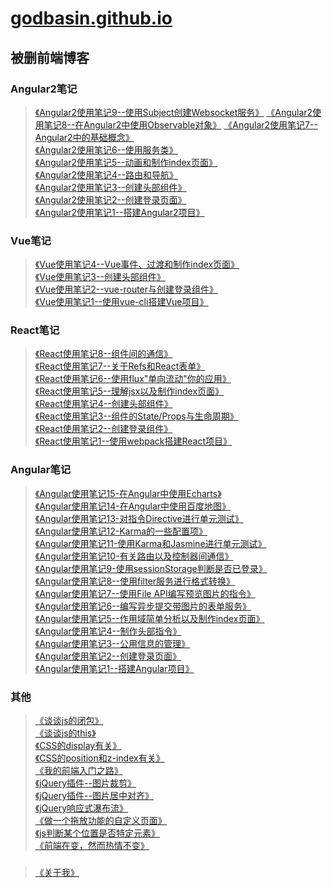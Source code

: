 # [godbasin.github.io](https://godbasin.github.io)   
被删前端博客   
---      

### Angular2笔记    
> [《Angular2使用笔记9--使用Subject创建Websocket服务》](https://godbasin.github.io/2016/11/12/angular2-notes-9-websocket-service-with-rxjs/) 
> [《Angular2使用笔记8--在Angular2中使用Observable对象》](https://godbasin.github.io/2016/11/06/angular2-notes-8-rxjs-in-angular2/) 
> [《Angular2使用笔记7--Angular2中的基础概念》](https://godbasin.github.io/2016/11/05/angular2-notes-7-basic-concept-in-angular2/)   
> [《Angular2使用笔记6--使用服务类》](https://godbasin.github.io/2016/10/30/angular2-notes-6-use-service-class/)                 
> [《Angular2使用笔记5--动画和制作index页面》](https://godbasin.github.io/2016/10/29/angular2-notes-5-animation-and-create-index/)   
> [《Angular2使用笔记4--路由和导航》](https://godbasin.github.io/2016/10/16/angular2-notes-4-route-component/)   
> [《Angular2使用笔记3--创建头部组件》](https://godbasin.github.io/2016/10/07/angular2-notes-3-create-header/)   
> [《Angular2使用笔记2--创建登录页面》](https://godbasin.github.io/2016/10/05/angular2-notes-2-create-login/)  
> [《Angular2使用笔记1--搭建Angular2项目》](https://godbasin.github.io/2016/09/25/angular2-notes-1-create-angular2-project/)    
  


### Vue笔记   
> [《Vue使用笔记4--Vue事件、过渡和制作index页面》](https://godbasin.github.io/2016/09/11/vue-notes-4-fullfill-index/)                       
> [《Vue使用笔记3--创建头部组件》](https://godbasin.github.io/2016/09/10/vue-notes-3-create-header/)                         
> [《Vue使用笔记2--vue-router与创建登录组件》](https://godbasin.github.io/2016/09/04/vue-notes-2-create-login/)                   
> [《Vue使用笔记1--使用vue-cli搭建Vue项目》](https://godbasin.github.io/2016/09/03/vue-notes-1-build-vue-project/)    


### React笔记               
> [《React使用笔记8--组件间的通信》](https://godbasin.github.io/2016/08/28/react-notes-8-conmunicate-in-react/)                                             
> [《React使用笔记7--关于Refs和React表单》](https://godbasin.github.io/2016/08/27/react-notes-7-form-and-ref/)                              
> [《React使用笔记6--使用flux"单向流动"你的应用》](https://godbasin.github.io/2016/08/21/react-notes-6-use-flux/)               
> [《React使用笔记5--理解jsx以及制作index页面》](https://godbasin.github.io/2016/08/20/react-notes-5-fullfill-index/)                     
> [《React使用笔记4--创建头部组件》](https://godbasin.github.io/2016/08/14/react-notes-4-create-header/)               
> [《React使用笔记3--组件的State/Props与生命周期》](https://godbasin.github.io/2016/08/13/react-notes-3-props-state-lifecycle/)                 
> [《React使用笔记2--创建登录组件》](https://godbasin.github.io/2016/08/12/react-notes-2-create-login/)                 
> [《React使用笔记1--使用webpack搭建React项目》](https://godbasin.github.io/2016/08/06/react-notes-1-build-react-project/)                                     
          
###  Angular笔记
> [《Angular使用笔记15-在Angular中使用Echarts》](https://godbasin.github.io/2016/09/17/angular-note-15-use-echarts/)                  
> [《Angular使用笔记14-在Angular中使用百度地图》](https://godbasin.github.io/2016/09/16/angular-note-14-use-bmap/)  
> [《Angular使用笔记13-对指令Directive进行单元测试》](https://godbasin.github.io/2016/08/05/angular-note-13-unit-test-directive/)                                     
> [《Angular使用笔记12-Karma的一些配置项》](https://godbasin.github.io/2016/07/31/angular-note-12-karma-config/)               
> [《Angular使用笔记11-使用Karma和Jasmine进行单元测试》](https://godbasin.github.io/2016/07/30/angular-note-11-karma-jasmine-test-create/)               
> [《Angular使用笔记10-有关路由以及控制器间通信》](https://godbasin.github.io/2016/07/29/angular-note-10-route-and-controller-conmunitaion/)                 
> [《Angular使用笔记9-使用sessionStorage判断是否已登录》](https://godbasin.github.io/2016/07/24/angular-note-9-session-commit/)                   
> [《Angular使用笔记8--使用filter服务进行格式转换》](https://godbasin.github.io/2016/07/23/angular-note-8-create-filter/)                                                     
> [《Angular使用笔记7--使用File API编写预览图片的指令》](https://godbasin.github.io/2016/07/22/angular-note-7-load-image/)                                      
> [《Angular使用笔记6--编写异步提交带图片的表单服务》](https://godbasin.github.io/2016/07/17/angular-note-6-asyncchronous-submit-form/)                                                          
> [《Angular使用笔记5--作用域简单分析以及制作index页面》](https://godbasin.github.io/2016/07/16/angular-note-5-fullfill-index/)                           
> [《Angular使用笔记4--制作头部指令》](https://godbasin.github.io/2016/07/10/angular-note-4-make-header-directive/)                                                   
> [《Angular使用笔记3--公用信息的管理》](https://godbasin.github.io/2016/07/09/angular-note-3-common-info-manage/)                                                         
> [《Angular使用笔记2--创建登录页面》](https://godbasin.github.io/2016/07/08/angular-note-2-create-login/)                                              
> [《Angular使用笔记1--搭建Angular项目》](https://godbasin.github.io/2016/07/01/angular-note-1-create-angular-project/)  

### 其他      
> [《谈谈js的闭包》](https://godbasin.github.io/2016/07/03/js-closure/)                         
> [《谈谈js的this》](https://godbasin.github.io/2016/07/02/js-this/)                           
> [《CSS的display有关》](https://godbasin.github.io/2016/06/26/about-display/)                         
> [《CSS的position和z-index有关》](https://godbasin.github.io/2016/06/25/about-position/)                          
> [《我的前端入门之路》](https://godbasin.github.io/2016/06/24/front-end-getting-started/)                                      
> [《jQuery插件--图片裁剪》](https://godbasin.github.io/2016/06/22/picture-cut/)                                     
> [《jQuery插件--图片居中对齐》](https://godbasin.github.io/2016/06/21/picture-align/)                                     
> [《jQuery响应式瀑布流》](https://godbasin.github.io/2016/06/20/responsive-waterfall/)                                         
> [《做一个拖放功能的自定义页面》](https://godbasin.github.io/2016/06/19/drag-and-drop/)                                  
> [《js判断某个位置是否特定元素》](https://godbasin.github.io/2016/06/19/position-object/)                                  
> [《前端在变，然而热情不变》](https://godbasin.github.io/2016/06/18/first-blog/)               
###
> [《关于我》](https://godbasin.github.io/about/)